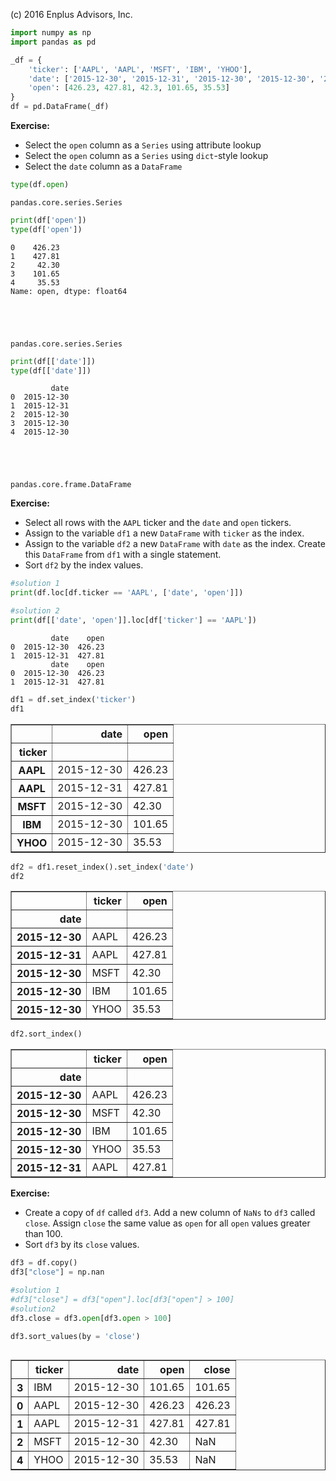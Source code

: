 
(c) 2016 Enplus Advisors, Inc.


```python
import numpy as np
import pandas as pd
```


```python
_df = {
    'ticker': ['AAPL', 'AAPL', 'MSFT', 'IBM', 'YHOO'],
    'date': ['2015-12-30', '2015-12-31', '2015-12-30', '2015-12-30', '2015-12-30'],
    'open': [426.23, 427.81, 42.3, 101.65, 35.53]
}
df = pd.DataFrame(_df)
```

**Exercise:**

* Select the `open` column as a `Series` using attribute lookup
* Select the `open` column as a `Series` using `dict`-style lookup
* Select the `date` column as a `DataFrame`


```python
type(df.open)
```




    pandas.core.series.Series




```python
print(df['open'])
type(df['open'])
```

    0    426.23
    1    427.81
    2     42.30
    3    101.65
    4     35.53
    Name: open, dtype: float64
    




    pandas.core.series.Series




```python
print(df[['date']])
type(df[['date']])
```

             date
    0  2015-12-30
    1  2015-12-31
    2  2015-12-30
    3  2015-12-30
    4  2015-12-30
    




    pandas.core.frame.DataFrame



**Exercise:**

* Select all rows with the `AAPL` ticker and the `date` and `open`
  tickers.
* Assign to the variable `df1` a new `DataFrame` with `ticker` as
  the index.
* Assign to the variable `df2` a new `DataFrame` with `date` as
  the index. Create this `DataFrame` from `df1` with a single
  statement.
* Sort `df2` by the index values.


```python
#solution 1
print(df.loc[df.ticker == 'AAPL', ['date', 'open']])

#solution 2
print(df[['date', 'open']].loc[df['ticker'] == 'AAPL'])
```

             date    open
    0  2015-12-30  426.23
    1  2015-12-31  427.81
             date    open
    0  2015-12-30  426.23
    1  2015-12-31  427.81
    


```python
df1 = df.set_index('ticker')
df1
```




<div>
<style scoped>
    .dataframe tbody tr th:only-of-type {
        vertical-align: middle;
    }

    .dataframe tbody tr th {
        vertical-align: top;
    }

    .dataframe thead th {
        text-align: right;
    }
</style>
<table border="1" class="dataframe">
  <thead>
    <tr style="text-align: right;">
      <th></th>
      <th>date</th>
      <th>open</th>
    </tr>
    <tr>
      <th>ticker</th>
      <th></th>
      <th></th>
    </tr>
  </thead>
  <tbody>
    <tr>
      <th>AAPL</th>
      <td>2015-12-30</td>
      <td>426.23</td>
    </tr>
    <tr>
      <th>AAPL</th>
      <td>2015-12-31</td>
      <td>427.81</td>
    </tr>
    <tr>
      <th>MSFT</th>
      <td>2015-12-30</td>
      <td>42.30</td>
    </tr>
    <tr>
      <th>IBM</th>
      <td>2015-12-30</td>
      <td>101.65</td>
    </tr>
    <tr>
      <th>YHOO</th>
      <td>2015-12-30</td>
      <td>35.53</td>
    </tr>
  </tbody>
</table>
</div>




```python
df2 = df1.reset_index().set_index('date')
df2
```




<div>
<style scoped>
    .dataframe tbody tr th:only-of-type {
        vertical-align: middle;
    }

    .dataframe tbody tr th {
        vertical-align: top;
    }

    .dataframe thead th {
        text-align: right;
    }
</style>
<table border="1" class="dataframe">
  <thead>
    <tr style="text-align: right;">
      <th></th>
      <th>ticker</th>
      <th>open</th>
    </tr>
    <tr>
      <th>date</th>
      <th></th>
      <th></th>
    </tr>
  </thead>
  <tbody>
    <tr>
      <th>2015-12-30</th>
      <td>AAPL</td>
      <td>426.23</td>
    </tr>
    <tr>
      <th>2015-12-31</th>
      <td>AAPL</td>
      <td>427.81</td>
    </tr>
    <tr>
      <th>2015-12-30</th>
      <td>MSFT</td>
      <td>42.30</td>
    </tr>
    <tr>
      <th>2015-12-30</th>
      <td>IBM</td>
      <td>101.65</td>
    </tr>
    <tr>
      <th>2015-12-30</th>
      <td>YHOO</td>
      <td>35.53</td>
    </tr>
  </tbody>
</table>
</div>




```python
df2.sort_index()
```




<div>
<style scoped>
    .dataframe tbody tr th:only-of-type {
        vertical-align: middle;
    }

    .dataframe tbody tr th {
        vertical-align: top;
    }

    .dataframe thead th {
        text-align: right;
    }
</style>
<table border="1" class="dataframe">
  <thead>
    <tr style="text-align: right;">
      <th></th>
      <th>ticker</th>
      <th>open</th>
    </tr>
    <tr>
      <th>date</th>
      <th></th>
      <th></th>
    </tr>
  </thead>
  <tbody>
    <tr>
      <th>2015-12-30</th>
      <td>AAPL</td>
      <td>426.23</td>
    </tr>
    <tr>
      <th>2015-12-30</th>
      <td>MSFT</td>
      <td>42.30</td>
    </tr>
    <tr>
      <th>2015-12-30</th>
      <td>IBM</td>
      <td>101.65</td>
    </tr>
    <tr>
      <th>2015-12-30</th>
      <td>YHOO</td>
      <td>35.53</td>
    </tr>
    <tr>
      <th>2015-12-31</th>
      <td>AAPL</td>
      <td>427.81</td>
    </tr>
  </tbody>
</table>
</div>



**Exercise:**

* Create a copy of `df` called `df3`. Add a new column of `NaNs` 
  to `df3` called `close`. Assign `close` the same value as `open`
  for all `open` values greater than 100.
* Sort `df3` by its `close` values.


```python
df3 = df.copy()
df3["close"] = np.nan

#solution 1
#df3["close"] = df3["open"].loc[df3["open"] > 100]
#solution2
df3.close = df3.open[df3.open > 100]

df3.sort_values(by = 'close')



```




<div>
<style scoped>
    .dataframe tbody tr th:only-of-type {
        vertical-align: middle;
    }

    .dataframe tbody tr th {
        vertical-align: top;
    }

    .dataframe thead th {
        text-align: right;
    }
</style>
<table border="1" class="dataframe">
  <thead>
    <tr style="text-align: right;">
      <th></th>
      <th>ticker</th>
      <th>date</th>
      <th>open</th>
      <th>close</th>
    </tr>
  </thead>
  <tbody>
    <tr>
      <th>3</th>
      <td>IBM</td>
      <td>2015-12-30</td>
      <td>101.65</td>
      <td>101.65</td>
    </tr>
    <tr>
      <th>0</th>
      <td>AAPL</td>
      <td>2015-12-30</td>
      <td>426.23</td>
      <td>426.23</td>
    </tr>
    <tr>
      <th>1</th>
      <td>AAPL</td>
      <td>2015-12-31</td>
      <td>427.81</td>
      <td>427.81</td>
    </tr>
    <tr>
      <th>2</th>
      <td>MSFT</td>
      <td>2015-12-30</td>
      <td>42.30</td>
      <td>NaN</td>
    </tr>
    <tr>
      <th>4</th>
      <td>YHOO</td>
      <td>2015-12-30</td>
      <td>35.53</td>
      <td>NaN</td>
    </tr>
  </tbody>
</table>
</div>


